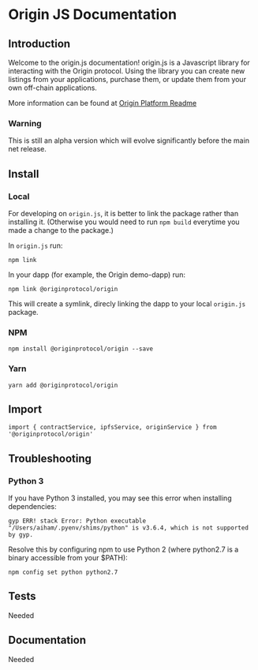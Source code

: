 # Origin JS Documentation

## Introduction

Welcome to the origin.js documentation! origin.js is a Javascript library for interacting with the Origin protocol.
Using the library you can create new listings from your applications, purchase them, or update them from your own off-chain applications. 

More information can be found at [Origin Platform Readme](/README.md) 

### Warning
This is still an alpha version which will evolve significantly before the main net release. 


## Install 

### Local
For developing on `origin.js`, it is better to link the package rather than installing it. (Otherwise you would need to run `npm build` everytime you made a change to the package.)

In `origin.js` run:
```
npm link
```

In your dapp (for example, the Origin demo-dapp) run:
```
npm link @originprotocol/origin
```
This will create a symlink, direcly linking the dapp to your local `origin.js` package.

### NPM
```
npm install @originprotocol/origin --save
```

### Yarn
```
yarn add @originprotocol/origin
```

## Import 
```
import { contractService, ipfsService, originService } from '@originprotocol/origin'
```

## Troubleshooting

### Python 3

If you have Python 3 installed, you may see this error when installing dependencies:

```
gyp ERR! stack Error: Python executable "/Users/aiham/.pyenv/shims/python" is v3.6.4, which is not supported by gyp.
```

Resolve this by configuring npm to use Python 2 (where python2.7 is a binary accessible from your $PATH):

```
npm config set python python2.7
```

## Tests
Needed

## Documentation
Needed
